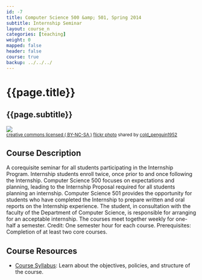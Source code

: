 ```yaml
---
id: -7
title: Computer Science 500 &amp; 501, Spring 2014
subtitle: Internship Seminar
layout: course_n
categories: [teaching]
weight: 0
mapped: false
header: false
course: true
backup: ../../../
---
```


# {{page.title}}

## {{page.subtitle}}

<a title="gears_macro_1159" href="http://flickr.com/photos/101440531@N06/12903187295"><img class="img-responsive-tight" src="http://farm4.static.flickr.com/3783/12903187295_6266ba0ddf_z.jpg" /></a><br /><small><a href="http://creativecommons.org/licenses/by-nc-sa/2.0/">creative commons licensed ( BY-NC-SA )</a> <a title="gears_macro_1159" href="http://flickr.com/photos/101440531@N06/12903187295">flickr photo</a> shared by <a href="http://flickr.com/people/101440531@N06">cold_penguin1952</a></small>

## Course Description

A corequisite seminar for all students participating in the Internship Program.  Internship students enroll twice, once
prior to and once following the Internship. Computer Science 500 focuses on expectations and planning, leading to the
Internship Proposal required for all students planning an internship.  Computer Science 501 provides the opportunity for
students who have completed the Internship to prepare written and oral reports on the Internship experience. The
student, in consultation with the faculty of the Department of Computer Science, is responsible for arranging for an
acceptable internship.  The courses meet together weekly for one-half a semester. Credit: One semester hour for each
course. Prerequisites: Completion of at least two core courses.

## Course Resources

<ul class="fa-ul">

<li><i class="fa-li fa fa-arrow-right"></i><a href="{{site.baseurl}}teaching/cs500501S2014/provide/syllabus/cs500501-syllabus.pdf"
class="major">Course Syllabus</a>: Learn about the objectives, policies, and structure of the course.

</ul>



